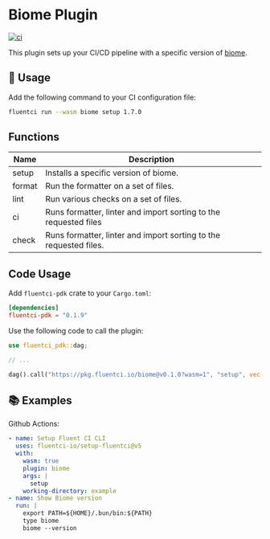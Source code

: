 # Biome Plugin

[![ci](https://github.com/fluentci-io/biome-plugin/actions/workflows/ci.yml/badge.svg)](https://github.com/fluentci-io/biome-plugin/actions/workflows/ci.yml)

This plugin sets up your CI/CD pipeline with a specific version of [biome](https://biomejs.dev/).

## 🚀 Usage

Add the following command to your CI configuration file:

```bash
fluentci run --wasm biome setup 1.7.0
```

## Functions

| Name   | Description                                                       |
| ------ | ----------------------------------------------------------------- |
| setup  | Installs a specific version of biome.                             |
| format | Run the formatter on a set of files.                              |
| lint   | Run various checks on a set of files.                             |
| ci     | Runs formatter, linter and import sorting to the requested files  |
| check  | Runs formatter, linter and import sorting to the requested files. |

## Code Usage

Add `fluentci-pdk` crate to your `Cargo.toml`:

```toml
[dependencies]
fluentci-pdk = "0.1.9"
```

Use the following code to call the plugin:

```rust
use fluentci_pdk::dag;

// ...

dag().call("https://pkg.fluentci.io/biome@v0.1.0?wasm=1", "setup", vec!["latest"])?;
```

## 📚 Examples

Github Actions:

```yaml
- name: Setup Fluent CI CLI
  uses: fluentci-io/setup-fluentci@v5
  with:
    wasm: true
    plugin: biome
    args: |
      setup
    working-directory: example
- name: Show Biome version
  run: |
    export PATH=${HOME}/.bun/bin:${PATH}
    type biome
    biome --version
```

